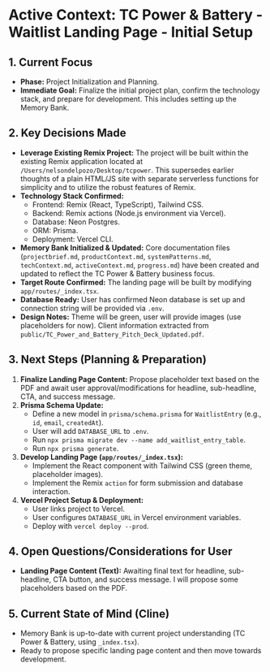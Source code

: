 # Active Context: TC Power & Battery - Waitlist Landing Page - Initial Setup

## 1. Current Focus

*   **Phase:** Project Initialization and Planning.
*   **Immediate Goal:** Finalize the initial project plan, confirm the technology stack, and prepare for development. This includes setting up the Memory Bank.

## 2. Key Decisions Made

*   **Leverage Existing Remix Project:** The project will be built within the existing Remix application located at `/Users/nelsondelpozo/Desktop/tcpower`. This supersedes earlier thoughts of a plain HTML/JS site with separate serverless functions for simplicity and to utilize the robust features of Remix.
*   **Technology Stack Confirmed:**
    *   Frontend: Remix (React, TypeScript), Tailwind CSS.
    *   Backend: Remix actions (Node.js environment via Vercel).
    *   Database: Neon Postgres.
    *   ORM: Prisma.
    *   Deployment: Vercel CLI.
*   **Memory Bank Initialized & Updated:** Core documentation files (`projectbrief.md`, `productContext.md`, `systemPatterns.md`, `techContext.md`, `activeContext.md`, `progress.md`) have been created and updated to reflect the TC Power & Battery business focus.
*   **Target Route Confirmed:** The landing page will be built by modifying `app/routes/_index.tsx`.
*   **Database Ready:** User has confirmed Neon database is set up and connection string will be provided via `.env`.
*   **Design Notes:** Theme will be green, user will provide images (use placeholders for now). Client information extracted from `public/TC_Power_and_Battery_Pitch_Deck_Updated.pdf`.

## 3. Next Steps (Planning & Preparation)

1.  **Finalize Landing Page Content:** Propose placeholder text based on the PDF and await user approval/modifications for headline, sub-headline, CTA, and success message.
2.  **Prisma Schema Update:**
    *   Define a new model in `prisma/schema.prisma` for `WaitlistEntry` (e.g., `id`, `email`, `createdAt`).
    *   User will add `DATABASE_URL` to `.env`.
    *   Run `npx prisma migrate dev --name add_waitlist_entry_table`.
    *   Run `npx prisma generate`.
3.  **Develop Landing Page (`app/routes/_index.tsx`):**
    *   Implement the React component with Tailwind CSS (green theme, placeholder images).
    *   Implement the Remix `action` for form submission and database interaction.
4.  **Vercel Project Setup & Deployment:**
    *   User links project to Vercel.
    *   User configures `DATABASE_URL` in Vercel environment variables.
    *   Deploy with `vercel deploy --prod`.

## 4. Open Questions/Considerations for User

*   **Landing Page Content (Text):** Awaiting final text for headline, sub-headline, CTA button, and success message. I will propose some placeholders based on the PDF.

## 5. Current State of Mind (Cline)

*   Memory Bank is up-to-date with current project understanding (TC Power & Battery, using `_index.tsx`).
*   Ready to propose specific landing page content and then move towards development.
